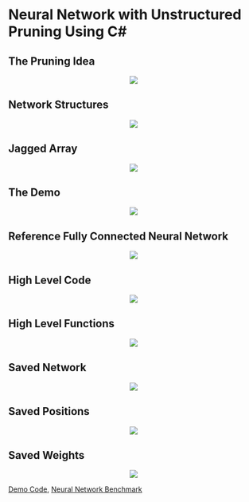# Neural Network with Unstructured Pruning Using C#

## The Pruning Idea
<p align="center">
  <img src="https://github.com/grensen/neural_network_pruning/blob/main/figures/pruning_idea.png?raw=true">
</p>

## Network Structures
<p align="center">
  <img src="https://github.com/grensen/neural_network_pruning/blob/main/figures/network_structures.png?raw=true">
</p>


## Jagged Array
<p align="center">
  <img src="https://github.com/grensen/neural_network_pruning/blob/main/figures/array_type.png?raw=true">
</p>


## The Demo
<p align="center">
  <img src="https://github.com/grensen/neural_network_pruning/blob/main/figures/pruning_demo.png?raw=true">
</p>

## Reference Fully Connected Neural Network
<p align="center">
  <img src="https://github.com/grensen/neural_network_benchmark/raw/main/benchmark.png?raw=true">
</p>

## High Level Code
<p align="center">
  <img src="https://github.com/grensen/neural_network_pruning/blob/main/figures/high_level_demo.png?raw=true">
</p>

## High Level Functions
<p align="center">
  <img src="https://github.com/grensen/neural_network_pruning/blob/main/figures/high_level_functions.png?raw=true">
</p>

## Saved Network
<p align="center">
  <img src="https://github.com/grensen/neural_network_pruning/blob/main/figures/network_file.png?raw=true">
</p>

## Saved Positions
<p align="center">
  <img src="https://github.com/grensen/neural_network_pruning/blob/main/figures/positions_file.png?raw=true">
</p>

## Saved Weights
<p align="center">
  <img src="https://github.com/grensen/neural_network_pruning/blob/main/figures/weights_file.png?raw=true">
</p>

[Demo Code](https://github.com/grensen/ML_demos/blob/main/code/neural_network_benchmark.cs),
[Neural Network Benchmark](https://github.com/grensen/neural_network_benchmark)

